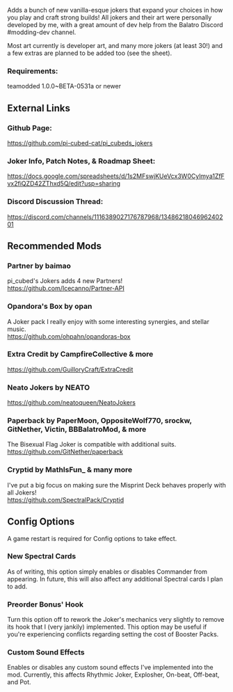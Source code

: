 Adds a bunch of new vanilla-esque jokers that expand your choices in how you play and craft strong builds! All jokers and their art were personally developed by me, with a great amount of dev help from the Balatro Discord #modding-dev channel.

Most art currently is developer art, and many more jokers (at least 30!) and a few extras are planned to be added too (see the sheet).

### Requirements:
teamodded 1.0.0~BETA-0531a or newer

## External Links
### Github Page:
https://github.com/pi-cubed-cat/pi_cubeds_jokers

### Joker Info, Patch Notes, & Roadmap Sheet:
https://docs.google.com/spreadsheets/d/1s2MFswjKUeVcx3W0Cylmya1ZfFvx2fiQZD42ZThxd5Q/edit?usp=sharing

### Discord Discussion Thread:
https://discord.com/channels/1116389027176787968/1348621804696240201

## Recommended Mods
### Partner by baimao  
pi_cubed's Jokers adds 4 new Partners!  
https://github.com/Icecanno/Partner-API  

### Opandora's Box by opan 
A Joker pack I really enjoy with some interesting synergies, and stellar music.  
https://github.com/ohpahn/opandoras-box

### Extra Credit by CampfireCollective & more  
https://github.com/GuilloryCraft/ExtraCredit

### Neato Jokers by NEATO  
https://github.com/neatoqueen/NeatoJokers

### Paperback by PaperMoon, OppositeWolf770, srockw, GitNether, Victin, BBBalatroMod, & more  
The Bisexual Flag Joker is compatible with additional suits.  
https://github.com/GitNether/paperback

### Cryptid by MathIsFun_ & many more  
I've put a big focus on making sure the Misprint Deck behaves properly with all Jokers!  
https://github.com/SpectralPack/Cryptid

## Config Options
A game restart is required for Config options to take effect.

### New Spectral Cards  
As of writing, this option simply enables or disables Commander from appearing. In future, this will also affect any additional Spectral cards I plan to add.

### Preorder Bonus' Hook  
Turn this option off to rework the Joker's mechanics very slightly to remove its hook that I (very jankily) implemented. This option may be useful if you're experiencing conflicts regarding setting the cost of Booster Packs.

### Custom Sound Effects  
Enables or disables any custom sound effects I've implemented into the mod. Currently, this affects Rhythmic Joker, Explosher, On-beat, Off-beat, and Pot.

